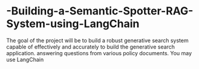 # -Building-a-Semantic-Spotter-RAG-System-using-LangChain
The goal of the project will be to build a robust generative search system capable of effectively and accurately to build the generative search application. answering questions from various policy documents. You may use LangChain 
